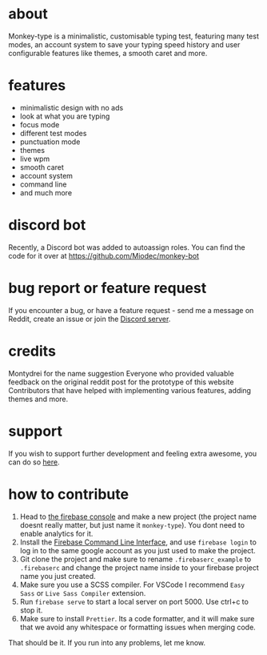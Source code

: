 # about
Monkey-type is a minimalistic, customisable typing test, featuring many test modes, an account system to save your typing speed history and user configurable features like themes, a smooth caret and more.

# features
- minimalistic design with no ads
- look at what you are typing
- focus mode
- different test modes
- punctuation mode
- themes
- live wpm
- smooth caret
- account system
- command line
- and much more

# discord bot
Recently, a Discord bot was added to autoassign roles. You can find the code for it over at https://github.com/Miodec/monkey-bot

# bug report or feature request
If you encounter a bug, or have a feature request - send me a message on Reddit, create an issue or join the [Discord server](https://discord.com/invite/yENzqcB).

# credits 
Montydrei for the name suggestion
Everyone who provided valuable feedback on the original reddit post for the prototype of this website
Contributors that have helped with implementing various features, adding themes and more.

# support
If you wish to support further development and feeling extra awesome, you can do so [here](https://www.paypal.me/jackbartnik).

# how to contribute
1. Head to [the firebase console](https://console.firebase.google.com/u/0/) and make a new project (the project name doesnt really matter, but just name it `monkey-type`). You dont need to enable analytics for it.
2. Install the [Firebase Command Line Interface](https://firebase.google.com/docs/cli), and use `firebase login` to log in to the same google account as you just used to make the project.
3. Git clone the project and make sure to rename `.firebaserc_example` to `.firebaserc` and change the project name inside to your firebase project name you just created.
4. Make sure you use a SCSS compiler. For VSCode I recommend `Easy Sass` or `Live Sass Compiler` extension.
5. Run `firebase serve` to start a local server on port 5000. Use ctrl+c to stop it.
6. Make sure to install `Prettier`. Its a code formatter, and it will make sure that we avoid any whitespace or formatting issues when merging code.

That should be it. If you run into any problems, let me know.
